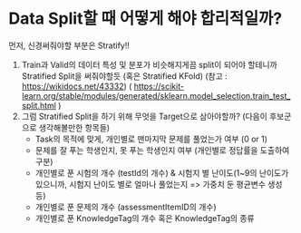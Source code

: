 # Data Split할 때 어떻게 해야 합리적일까?

먼저, 신경써줘야할 부분은 Stratify!!

1. Train과 Valid의 데이터 특성 및 분포가 비슷해지게끔 split이 되어야 할테니까 Stratified Split을 써줘야할듯 (혹은 Stratified KFold)
   (참고 : https://wikidocs.net/43332)
   ( https://scikit-learn.org/stable/modules/generated/sklearn.model_selection.train_test_split.html )
2. 그럼 Stratified Split을 하기 위해 무엇을 Target으로 삼아야할까? (다음이 후보군으로 생각해볼만한 항목들)
   - Task의 목적에 맞게, 개인별로 맨마지막 문제를 풀었는가 여부 (0 or 1)
   - 문제를 잘 푸는 학생인지, 못 푸는 학생인지 여부 (개인별로 정답률을 도출하여 구분)
   - 개인별로 푼 시험의 개수 (testId의 개수) & 시험지 별 난이도(1~9의 난이도가 있으니까, 시험지 난이도 별로 얼마나 풀었는지 => 가중치 둔 평균변수 생성 등)
   - 개인별로 푼 문제의 개수 (assessmentItemID의 개수)
   - 개인별로 푼 KnowledgeTag의 개수 혹은 KnowledgeTag의 종류